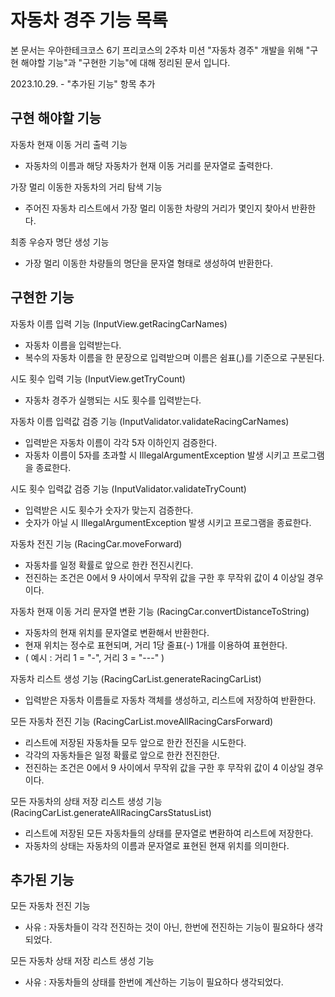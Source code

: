 # 자동차 경주 기능 목록
본 문서는 우아한테크코스 6기 프리코스의 2주차 미션 "자동차 경주" 개발을 위해 "구현 해야할 기능"과 "구현한 기능"에 대해 정리된 문서 입니다.

2023.10.29. - "추가된 기능" 항목 추가

## 구현 해야할 기능

자동차 현재 이동 거리 출력 기능
- 자동차의 이름과 해당 자동차가 현재 이동 거리를 문자열로 출력한다.


가장 멀리 이동한 자동차의 거리 탐색 기능
- 주어진 자동차 리스트에서 가장 멀리 이동한 차량의 거리가 몇인지 찾아서 반환한다.


최종 우승자 명단 생성 기능
- 가장 멀리 이동한 차량들의 명단을 문자열 형태로 생성하여 반환한다.



## 구현한 기능

자동차 이름 입력 기능 (InputView.getRacingCarNames)
- 자동차 이름을 입력받는다.
- 복수의 자동차 이름을 한 문장으로 입력받으며 이름은 쉼표(,)를 기준으로 구분된다.


시도 횟수 입력 기능 (InputView.getTryCount)
- 자동차 경주가 실행되는 시도 횟수를 입력받는다.


자동차 이름 입력값 검증 기능 (InputValidator.validateRacingCarNames)
- 입력받은 자동차 이름이 각각 5자 이하인지 검증한다.
- 자동차 이름이 5자를 초과할 시 IllegalArgumentException 발생 시키고 프로그램을 종료한다.


시도 횟수 입력값 검증 기능 (InputValidator.validateTryCount)
- 입력받은 시도 횟수가 숫자가 맞는지 검증한다.
- 숫자가 아닐 시 IllegalArgumentException 발생 시키고 프로그램을 종료한다.


자동차 전진 기능 (RacingCar.moveForward)
- 자동차를 일정 확률로 앞으로 한칸 전진시킨다.
- 전진하는 조건은 0에서 9 사이에서 무작위 값을 구한 후 무작위 값이 4 이상일 경우이다.


자동차 현재 이동 거리 문자열 변환 기능 (RacingCar.convertDistanceToString)
- 자동차의 현재 위치를 문자열로 변환해서 반환한다.
- 현재 위치는 정수로 표현되며, 거리 1당 줄표(-) 1개를 이용하여 표현한다.
- ( 예시 : 거리 1 = "-", 거리 3 = "---" )


자동차 리스트 생성 기능 (RacingCarList.generateRacingCarList)
- 입력받은 자동차 이름들로 자동차 객체를 생성하고, 리스트에 저장하여 반환한다.


모든 자동차 전진 기능 (RacingCarList.moveAllRacingCarsForward)
- 리스트에 저장된 자동차들 모두 앞으로 한칸 전진을 시도한다.
- 각각의 자동차들은 일정 확률로 앞으로 한칸 전진한단.
- 전진하는 조건은 0에서 9 사이에서 무작위 값을 구한 후 무작위 값이 4 이상일 경우이다.


모든 자동차의 상태 저장 리스트 생성 기능 (RacingCarList.generateAllRacingCarsStatusList)
- 리스트에 저장된 모든 자동차들의 상태를 문자열로 변환하여 리스트에 저장한다.
- 자동차의 상태는 자동차의 이름과 문자열로 표현된 현재 위치를 의미한다.


## 추가된 기능
모든 자동차 전진 기능
- 사유 : 자동차들이 각각 전진하는 것이 아닌, 한번에 전진하는 기능이 필요하다 생각되었다.

모든 자동차 상태 저장 리스트 생성 기능
- 사유 : 자동차들의 상태를 한번에 계산하는 기능이 필요하다 생각되었다.